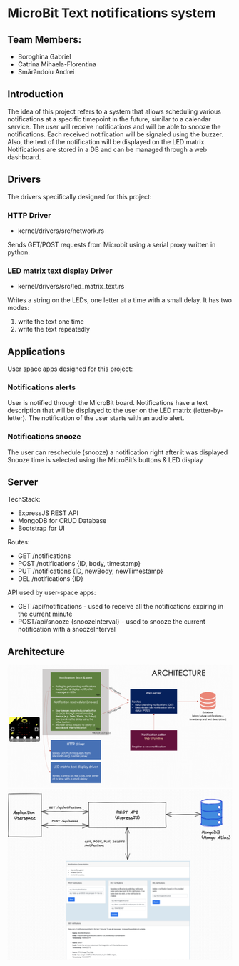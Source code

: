 # MicroBit ​Text notifications system​

## Team Members:

- Boroghina Gabriel
- Catrina Mihaela-Florentina
- Smărăndoiu Andrei

## Introduction

The idea of this project refers to a system that allows scheduling various notifications at a specific timepoint in the future​, similar to a calendar service​.
The user will receive notifications and will be able to snooze the notifications. Each received notification will be signaled using the buzzer. Also, the text of the notification will be displayed on the LED matrix.
Notifications are stored in a DB and can be managed through a web dashboard​.

## Drivers

The drivers specifically designed for this project:

### HTTP Driver

- kernel/drivers/src/network.rs

Sends GET/POST requests from Microbit using a serial proxy​ written in python.

### LED matrix text display Driver

- kernel/drivers/src/led_matrix_text.rs

Writes a string on the LEDs, one letter at a time with a small delay​.
It has two modes:

1. write the text one time
2. write the text repeatedly

## Applications

User space apps designed for this project:

### Notifications alerts​

User is notified through the MicroBit board​.
Notifications have a text description that will be displayed to the user on the LED matrix (letter-by-letter)​.
The notification of the user starts with an audio alert​.

### Notifications snooze​

The user can reschedule (snooze) a notification right after it was displayed​
Snooze time is selected using the MicroBit’s buttons & LED display​

## Server

TechStack​:

- ExpressJS REST API​
- MongoDB for CRUD Database​
- Bootstrap for UI​

Routes​:

- GET /notifications​
- POST /notifications {ID, body, timestamp}​
- PUT /notifications {ID, newBody, newTimestamp}​
- DEL /notifications {ID}​

API​ used by user-space apps:

- GET /api/notifications​ - used to receive all the notifications expiring in the current minute
- POST/api/snooze {snoozeInterval}​ - used to snooze the current notification with a snoozeInterval

## Architecture

![alt text](docs/img/Architecture.png?raw=true "Architecture")
![alt text](docs/img/Server.png?raw=true "Server")
